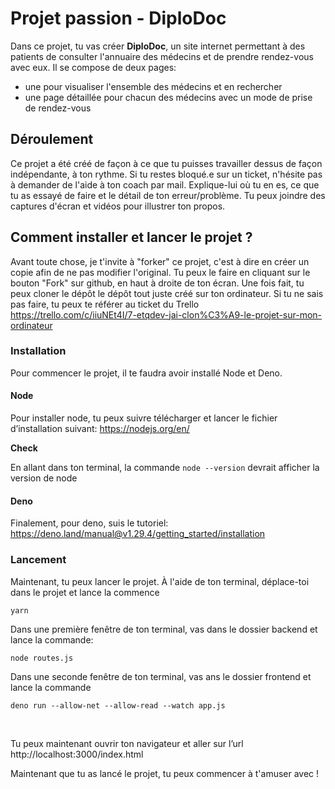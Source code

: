 # Projet passion - DiploDoc

Dans ce projet, tu vas créer **DiploDoc**, un site internet permettant à des patients de consulter l'annuaire des médecins et de prendre rendez-vous avec eux.
Il se compose de deux pages:

- une pour visualiser l'ensemble des médecins et en rechercher
- une page détaillée pour chacun des médecins avec un mode de prise de rendez-vous

## Déroulement

Ce projet a été créé de façon à ce que tu puisses travailler dessus de façon indépendante, à ton rythme. Si tu restes bloqué.e sur un ticket, n'hésite pas à demander de l'aide à ton coach par mail. Explique-lui où tu en es, ce que tu as essayé de faire et le détail de ton erreur/problème. Tu peux joindre des captures d'écran et vidéos pour illustrer ton propos.

## Comment installer et lancer le projet ?

Avant toute chose, je t'invite à "forker" ce projet, c'est à dire en créer un copie afin de ne pas modifier l'original. Tu peux le faire en cliquant sur le bouton "Fork" sur github, en haut à droite de ton écran. Une fois fait, tu peux cloner le dépôt le dépôt tout juste créé sur ton ordinateur. Si tu ne sais pas faire, tu peux te référer au ticket du Trello https://trello.com/c/iiuNEt4I/7-etqdev-jai-clon%C3%A9-le-projet-sur-mon-ordinateur 

### Installation

Pour commencer le projet, il te faudra avoir installé Node et Deno.

#### Node

Pour installer node, tu peux suivre télécharger et lancer le fichier d’installation suivant: https://nodejs.org/en/

**Check**

En allant dans ton terminal, la commande `node --version` devrait afficher la version de node

#### Deno

Finalement, pour deno, suis le tutoriel: https://deno.land/manual@v1.29.4/getting_started/installation

### Lancement

Maintenant, tu peux lancer le projet. À l'aide de ton terminal, déplace-toi dans le projet et lance la commence 
```
yarn
```

Dans une première fenêtre de ton terminal, vas dans le dossier backend et lance la commande:
```
node routes.js 
```

Dans une seconde fenêtre de ton terminal, vas ans le dossier frontend et lance la commande
```
deno run --allow-net --allow-read --watch app.js
```
‌

Tu peux maintenant ouvrir ton navigateur et aller sur l’url http://localhost:3000/index.html


Maintenant que tu as lancé le projet, tu peux commencer à t'amuser avec !

